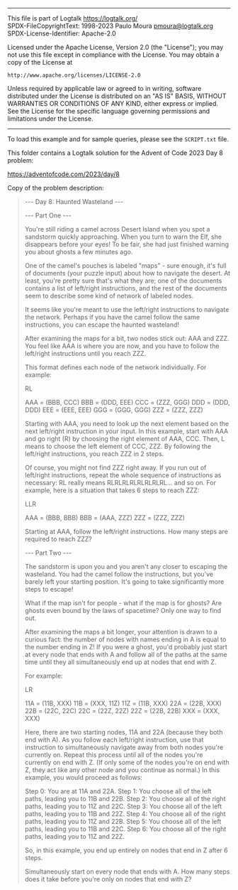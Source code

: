 ________________________________________________________________________

This file is part of Logtalk <https://logtalk.org/>  
SPDX-FileCopyrightText: 1998-2023 Paulo Moura <pmoura@logtalk.org>  
SPDX-License-Identifier: Apache-2.0

Licensed under the Apache License, Version 2.0 (the "License");
you may not use this file except in compliance with the License.
You may obtain a copy of the License at

    http://www.apache.org/licenses/LICENSE-2.0

Unless required by applicable law or agreed to in writing, software
distributed under the License is distributed on an "AS IS" BASIS,
WITHOUT WARRANTIES OR CONDITIONS OF ANY KIND, either express or implied.
See the License for the specific language governing permissions and
limitations under the License.
________________________________________________________________________


To load this example and for sample queries, please see the `SCRIPT.txt`
file.

This folder contains a Logtalk solution for the Advent of Code 2023 Day 8
problem:

https://adventofcode.com/2023/day/8

Copy of the problem description:

> --- Day 8: Haunted Wasteland ---
> 
> --- Part One ---
> 
> You're still riding a camel across Desert Island when you spot a sandstorm
> quickly approaching. When you turn to warn the Elf, she disappears before
> your eyes! To be fair, she had just finished warning you about ghosts a few
> minutes ago.
> 
> One of the camel's pouches is labeled "maps" - sure enough, it's full of
> documents (your puzzle input) about how to navigate the desert. At least,
> you're pretty sure that's what they are; one of the documents contains a
> list of left/right instructions, and the rest of the documents seem to
> describe some kind of network of labeled nodes.
> 
> It seems like you're meant to use the left/right instructions to navigate
> the network. Perhaps if you have the camel follow the same instructions,
> you can escape the haunted wasteland!
> 
> After examining the maps for a bit, two nodes stick out: AAA and ZZZ. You
> feel like AAA is where you are now, and you have to follow the left/right
> instructions until you reach ZZZ.
> 
> This format defines each node of the network individually. For example:
> 
> RL
> 
> AAA = (BBB, CCC)
> BBB = (DDD, EEE)
> CCC = (ZZZ, GGG)
> DDD = (DDD, DDD)
> EEE = (EEE, EEE)
> GGG = (GGG, GGG)
> ZZZ = (ZZZ, ZZZ)
> 
> Starting with AAA, you need to look up the next element based on the next
> left/right instruction in your input. In this example, start with AAA and
> go right (R) by choosing the right element of AAA, CCC. Then, L means to
> choose the left element of CCC, ZZZ. By following the left/right
> instructions, you reach ZZZ in 2 steps.
> 
> Of course, you might not find ZZZ right away. If you run out of left/right
> instructions, repeat the whole sequence of instructions as necessary: RL
> really means RLRLRLRLRLRLRLRL... and so on. For example, here is a
> situation that takes 6 steps to reach ZZZ:
> 
> LLR
> 
> AAA = (BBB, BBB)
> BBB = (AAA, ZZZ)
> ZZZ = (ZZZ, ZZZ)
> 
> Starting at AAA, follow the left/right instructions. How many steps are
> required to reach ZZZ?
> 
> --- Part Two ---
> 
> The sandstorm is upon you and you aren't any closer to escaping the
> wasteland. You had the camel follow the instructions, but you've barely
> left your starting position. It's going to take significantly more steps
> to escape!
> 
> What if the map isn't for people - what if the map is for ghosts? Are
> ghosts even bound by the laws of spacetime? Only one way to find out.
> 
> After examining the maps a bit longer, your attention is drawn to a
> curious fact: the number of nodes with names ending in A is equal to
> the number ending in Z! If you were a ghost, you'd probably just start
> at every node that ends with A and follow all of the paths at the same
> time until they all simultaneously end up at nodes that end with Z.
> 
> For example:
> 
> LR
> 
> 11A = (11B, XXX)
> 11B = (XXX, 11Z)
> 11Z = (11B, XXX)
> 22A = (22B, XXX)
> 22B = (22C, 22C)
> 22C = (22Z, 22Z)
> 22Z = (22B, 22B)
> XXX = (XXX, XXX)
> 
> Here, there are two starting nodes, 11A and 22A (because they both end
> with A). As you follow each left/right instruction, use that instruction
> to simultaneously navigate away from both nodes you're currently on.
> Repeat this process until all of the nodes you're currently on end
> with Z. (If only some of the nodes you're on end with Z, they act like
> any other node and you continue as normal.) In this example, you would
> proceed as follows:
> 
> Step 0: You are at 11A and 22A.
> Step 1: You choose all of the left paths, leading you to 11B and 22B.
> Step 2: You choose all of the right paths, leading you to 11Z and 22C.
> Step 3: You choose all of the left paths, leading you to 11B and 22Z.
> Step 4: You choose all of the right paths, leading you to 11Z and 22B.
> Step 5: You choose all of the left paths, leading you to 11B and 22C.
> Step 6: You choose all of the right paths, leading you to 11Z and 22Z.
> 
> So, in this example, you end up entirely on nodes that end in Z after 6 steps.
> 
> Simultaneously start on every node that ends with A. How many steps does
> it take before you're only on nodes that end with Z?
